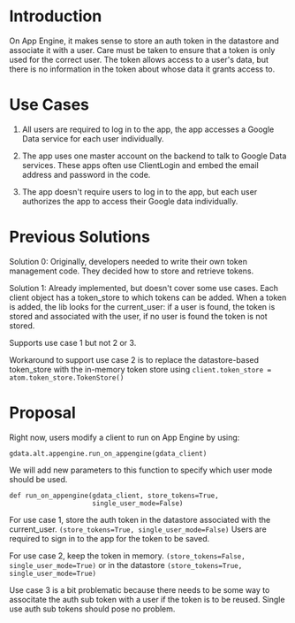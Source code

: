 # Introduction #

On App Engine, it makes sense to store an auth token in the datastore and associate it with a user. Care must be taken to ensure that a token is only used for the correct user. The token allows access to a user's data, but there is no information in the token about whose data it grants access to.

# Use Cases #

1. All users are required to log in to the app, the app accesses a Google Data service for each user individually.

2. The app uses one master account on the backend to talk to Google Data services. These apps often use ClientLogin and embed the email address and password in the code.

3. The app doesn't require users to log in to the app, but each user authorizes the app to access their Google data individually.

# Previous Solutions #

Solution 0:
Originally, developers needed to write their own token management code. They decided how to store and retrieve tokens.

Solution 1:
Already implemented, but doesn't cover some use cases. Each client object has a token\_store to which tokens can be added. When a token is added, the lib looks for the current\_user: if a user is found, the token is stored and associated with the user, if no user is found the token is not stored.

Supports use case 1 but not 2 or 3.

Workaround to support use case 2 is to replace the datastore-based token\_store with the in-memory token store using `client.token_store = atom.token_store.TokenStore()`

# Proposal #

Right now, users modify a client to run on App Engine by using:
```
gdata.alt.appengine.run_on_appengine(gdata_client)
```
We will add new parameters to this function to specify which user mode should be used.
```
def run_on_appengine(gdata_client, store_tokens=True,
                     single_user_mode=False)
```

For use case 1, store the auth token in the datastore associated with the current\_user. `(store_tokens=True, single_user_mode=False)` Users are required to sign in to the app for the token to be saved.

For use case 2, keep the token in memory.
`(store_tokens=False, single_user_mode=True)` or in the datastore `(store_tokens=True, single_user_mode=True)`

Use case 3 is a bit problematic because there needs to be some way to associtate the auth sub token with a user if the token is to be reused. Single use auth sub tokens should pose no problem.